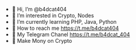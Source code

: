 - 👋 Hi, I’m @b4dcat404
- 👀 I’m interested in Crypto, Nodes
- 🌱 I’m currently learning PHP, Java, Python
- 🔗 How to reach me https://t.me/b4dcat404
- 🔗 My Telegram Chanel https://t.me/b4dcat_404
- 🔨 Make Mony on Crypto
<!--- - 💞️ I’m looking to collaborate on ... --->
<!---
b4dcat404/b4dcat404 is a ✨ special ✨ repository because its `README.md` (this file) appears on your GitHub profile.
You can click the Preview link to take a look at your changes.
--->

